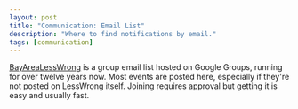 ```yaml
---
layout: post
title: "Communication: Email List"
description: "Where to find notifications by email."
tags: [communication]
---
```


[BayAreaLessWrong](https://groups.google.com/g/bayarealesswrong) is a group email list hosted on
Google Groups, running for over twelve years now. Most events are posted here, especially if they're
not posted on LessWrong itself. Joining requires approval but getting it is easy and usually fast.
